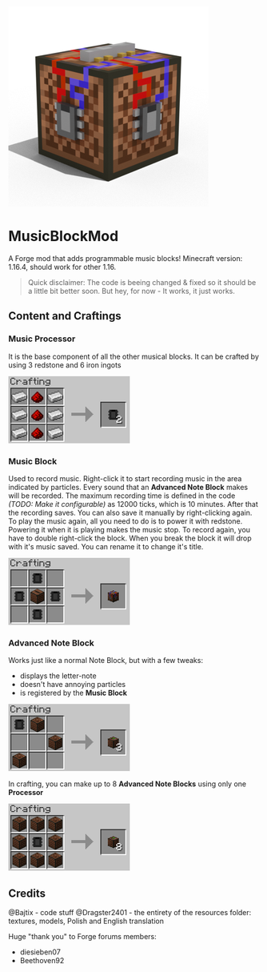 ![logo](https://github.com/FlyLamb/MusicBlockMod/raw/master/other%20assets/logo.png)
# MusicBlockMod
A Forge mod that adds programmable music blocks!
Minecraft version: 1.16.4, should work for other 1.16.

> Quick disclaimer: The code is beeing changed & fixed so it should be a little bit better soon. But hey, for now - It works, it just works.

## Content and Craftings

### Music Processor
It is the base component of all the other musical blocks. It can be crafted by using 3 redstone and 6 iron ingots

![](https://github.com/FlyLamb/MusicBlockMod/raw/master/other%20assets/crafting_2.png)

### Music Block
Used to record music.
Right-click it to start recording music in the area indicated by particles. Every sound that an **Advanced Note Block** makes will be recorded.
The maximum recording time is defined in the code *(TODO: Make it configurable)* as 12000 ticks, which is 10 minutes. After that the recording saves. You can also save it manually by right-clicking again.
To play the music again, all you need to do is to power it with redstone. Powering it when it is playing makes the music stop.
To record again, you have to double right-click the block.
When you break the block it will drop with it's music saved. You can rename it to change it's title.

![](https://github.com/FlyLamb/MusicBlockMod/raw/master/other%20assets/crafting_0.png)

### Advanced Note Block
Works just like a normal Note Block, but with a few tweaks:
+ displays the letter-note
+ doesn't have annoying particles
+ is registered by the **Music Block**

![](https://github.com/FlyLamb/MusicBlockMod/raw/master/other%20assets/crafting_1.png)

In crafting, you can make up to 8 **Advanced Note Blocks** using only one **Processor**

![](https://github.com/FlyLamb/MusicBlockMod/raw/master/other%20assets/crafting_3.png)

## Credits
@Bajtix - code stuff
@Dragster2401 - the entirety of the resources folder: textures, models, Polish and English translation

Huge "thank you" to Forge forums members:
+ diesieben07
+ Beethoven92
